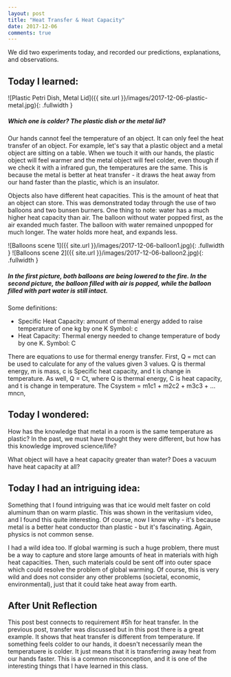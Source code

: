```yaml
---
layout: post
title: "Heat Transfer & Heat Capacity"
date: 2017-12-06
comments: true
---
```


We did two experiments today, and recorded our predictions, explanations, and observations.

## Today I learned:

![Plastic Petri Dish, Metal Lid]({{ site.url }}/images/2017-12-06-plastic-metal.jpg){: .fullwidth }

##### Which one is colder? The plastic dish or the metal lid?

Our hands cannot feel the temperature of an object. It can only feel the heat transfer of an object. For example, let's say that a plastic object and a metal object are sitting on a table. When we touch it with our hands, the plastic object will feel warmer and the metal object will feel colder, even though if we check it with a infrared gun, the temperatures are the same. This is because the metal is better at heat transfer - it draws the heat away from our hand faster than the plastic, which is an insulator.

Objects also have different heat capacities. This is the amount of heat that an object can store. This was demonstrated today through the use of two balloons and two bunsen burners. One thing to note: water has a much higher heat capacity than air. The balloon without water popped first, as the air exanded much faster. The balloon with water remained unpopped for much longer. The water holds more heat, and expands less.

![Balloons scene 1]({{ site.url }}/images/2017-12-06-balloon1.jpg){: .fullwidth }
![Balloons scene 2]({{ site.url }}/images/2017-12-06-balloon2.jpg){: .fullwidth }

##### In the first picture, both balloons are being lowered to the fire. In the second picture, the balloon filled with air is popped, while the balloon filled with part water is still intact.

Some definitions:
- Specific Heat Capacity: amount of thermal energy added to raise temperature of one kg by one K Symbol: c
- Heat Capacity: Thermal energy needed to change temperature of body by one K. Symbol: C


There are equations to use for thermal energy transfer. First, Q = mct can be used to calculate for any of the values given 3 values. Q is thermal energy, m is mass, c is Specific heat capacity, and t is change in temperature. As well, Q = Ct, where Q is thermal energy, C is heat capacity, and t is change in temperature. The Csystem = m1c1 + m2c2 + m3c3 + ... mncn,

## Today I wondered:

How has the knowledge that metal in a room is the same temperature as plastic? In the past, we must have thought they were different, but how has this knowledge improved science/life?

What object will have a heat capacity greater than water? Does a vacuum have heat capacity at all?

## Today I had an intriguing idea:

Something that I found intriguing was that ice would melt faster on cold aluminum than on warm plastic. This was shown in the veritasium video, and I found this quite interesting. Of course, now I know why - it's because metal is a better heat conductor than plastic - but it's fascinating. Again, physics is not common sense.

I had a wild idea too. If global warming is such a huge problem, there must be a way to capture and store large amounts of heat in materials with high heat capacities. Then, such materials could be sent off into outer space which could resolve the problem of global warming. Of course, this is very wild and does not consider any other problems (societal, economic, environmental), just that it could take heat away from earth.

## After Unit Reflection

This post best connects to requirement #5h for heat transfer. In the previous post, transfer was discussed but in this post there is a great example. It shows that heat transfer is different from temperature. If something feels colder to our hands, it doesn't necessarily mean the temperatuere is colder. It just means that it is transferring away heat from our hands faster. This is a common misconception, and it is one of the interesting things that I have learned in this class.
